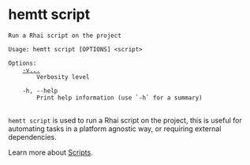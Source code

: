 # hemtt script

<pre><code>Run a Rhai script on the project

Usage: hemtt script [OPTIONS] &lt;script&gt;

Options:
    <a href="index.md#-v">-v...</a>
        Verbosity level

    -h, --help
        Print help information (use `-h` for a summary)
</code>
</pre>

`hemtt script` is used to run a Rhai script on the project, this is useful for automating tasks in a platform agnostic way, or requiring external dependencies.

Learn more about [Scripts](../rhai/scripts/index.md).
